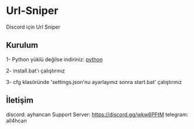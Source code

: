 # Url-Sniper
Discord için Url Sniper

## Kurulum

1- Python yüklü değilse indiriniz: [python](https://www.python.org/downloads/)

2- install.bat'ı çalıştırınız

3- cfg klasöründe 'settings.json'nu ayarlayınız sonra start.bat' çalıştırınız

## İletişim
discord: ayhancan Support Server: https://discord.gg/wkw6PFtM
telegram: all4hcan
